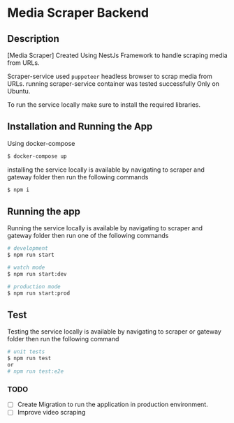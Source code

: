 # Media Scraper Backend

## Description

[Media Scraper] Created Using NestJs Framework to handle scraping media from 
URLs.

 Scraper-service used `puppeteer` headless browser to scrap media from URLs. running scraper-service container 
 was tested successfully Only on Ubuntu.
 
 To run the service locally make sure to install the required libraries. 

## Installation and Running the App

Using docker-compose
```bash
$ docker-compose up
```

installing the service locally is available by navigating to scraper and gateway folder then
 run the following commands 
```bash
$ npm i 
```

## Running the app

Running the service locally is available by navigating to scraper and gateway folder then run
one of the following commands
```bash
# development
$ npm run start

# watch mode
$ npm run start:dev

# production mode
$ npm run start:prod
```

## Test

Testing the service locally is available by navigating to scraper or gateway folder then run
the following command
```bash
# unit tests
$ npm run test
or
# npm run test:e2e
```


### TODO
- [ ] Create Migration to run the application in production environment.
- [ ] Improve video scraping